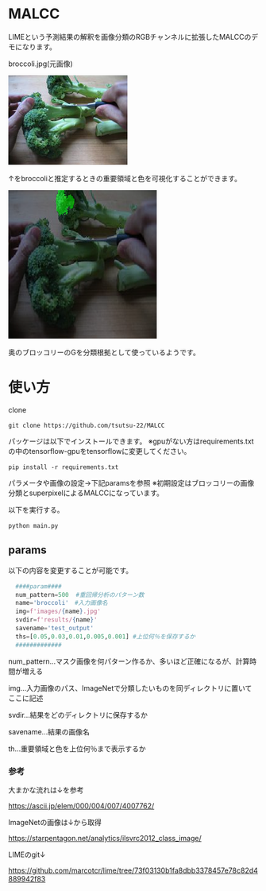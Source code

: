 # MALCC
LIMEという予測結果の解釈を画像分類のRGBチャンネルに拡張したMALCCのデモになります。

broccoli.jpg(元画像)

![ori](images/broccoli.jpg)

↑をbroccoliと推定するときの重要領域と色を可視化することができます。

![important area](results/sample.png)

奥のブロッコリーのGを分類根拠として使っているようです。

# 使い方

clone
```
git clone https://github.com/tsutsu-22/MALCC
```

パッケージは以下でインストールできます。
※gpuがない方はrequirements.txtの中のtensorflow-gpuをtensorflowに変更してください。
```
pip install -r requirements.txt
```

パラメータや画像の設定→下記paramsを参照
※初期設定はブロッコリーの画像分類とsuperpixelによるMALCCになっています。

以下を実行する。
```
python main.py
```



## params
以下の内容を変更することが可能です。
```python
  ####param####
  num_pattern=500  #重回帰分析のパターン数
  name='broccoli'　#入力画像名
  img=f'images/{name}.jpg'
  svdir=f'results/{name}'
  savename='test_output'
  ths=[0.05,0.03,0.01,0.005,0.001] #上位何％を保存するか
  #############
```
num_pattern...マスク画像を何パターン作るか、多いほど正確になるが、計算時間が増える

img...入力画像のパス、ImageNetで分類したいものを同ディレクトリに置いてここに記述

svdir...結果をどのディレクトリに保存するか

savename...結果の画像名

th...重要領域と色を上位何％まで表示するか


### 参考
大まかな流れは↓を参考

https://ascii.jp/elem/000/004/007/4007762/

ImageNetの画像は↓から取得

https://starpentagon.net/analytics/ilsvrc2012_class_image/

LIMEのgit↓

https://github.com/marcotcr/lime/tree/73f03130b1fa8dbb3378457e78c82d4889942f83


